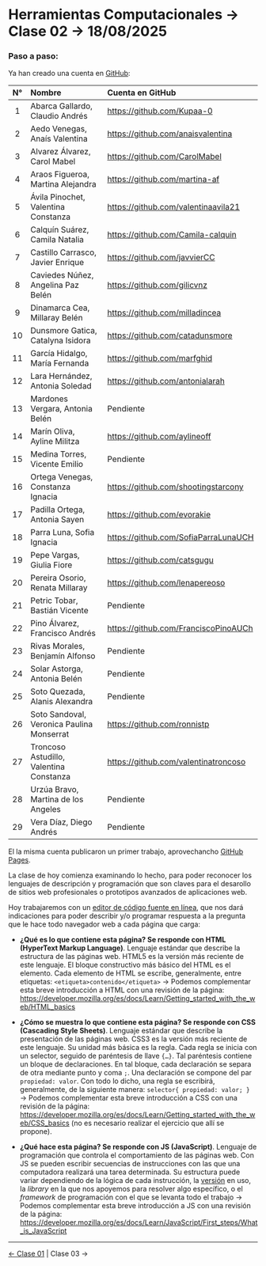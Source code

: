 # Herramientas Computacionales → Clase 02 → 18/08/2025

### Paso a paso:

Ya han creado una cuenta en [GitHub](https://github.com/):

|	N°	| Nombre	|	Cuenta en GitHub	|
|:-------:|:-------|:-------|
|	1	|	Abarca Gallardo, Claudio Andrés	| https://github.com/Kupaa-0 |
|	2	|	Aedo Venegas, Anaís Valentina	| https://github.com/anaisvalentina |
|	3	|	Alvarez Álvarez, Carol Mabel	| https://github.com/CarolMabel |
|	4	|	Araos Figueroa, Martina Alejandra	| https://github.com/martina-af |
|	5	|	Ávila Pinochet, Valentina Constanza	| https://github.com/valentinaavila21 |
|	6	|	Calquín Suárez, Camila Natalia	|	https://github.com/Camila-calquin	|
|	7	|	Castillo Carrasco, Javier Enrique	|	https://github.com/javvierCC	|
|	8	|	Caviedes Núñez, Angelina Paz Belén	|	https://github.com/gilicvnz	 |
|	9	|	Dinamarca Cea, Millaray Belén	| https://github.com/milladincea |
|	10	|	Dunsmore Gatica, Catalyna Isidora | https://github.com/catadunsmore |
|	11	|	García Hidalgo, María Fernanda	|	https://github.com/marfghid	|
|	12	|	Lara Hernández, Antonia Soledad	| https://github.com/antonialarah |
|	13	|	Mardones Vergara, Antonia Belén	| Pendiente |
|	14	|	Marín Oliva, Ayline Militza	| https://github.com/aylineoff	|
|	15	|	Medina Torres, Vicente Emilio	| Pendiente |
|	16	|	Ortega Venegas, Constanza Ignacia	| https://github.com/shootingstarcony |
|	17	|	Padilla Ortega, Antonia Sayen	|	https://github.com/evorakie	|
|	18	|	Parra Luna, Sofia Ignacia	| https://github.com/SofiaParraLunaUCH |
|	19	|	Pepe Vargas, Giulia Fiore	|	https://github.com/catsgugu	|
|	20	|	Pereira Osorio, Renata Millaray	| https://github.com/lenapereoso |
|	21	|	Petric Tobar, Bastián Vicente	| Pendiente |
|	22	|	Pino Álvarez, Francisco Andrés	| https://github.com/FranciscoPinoAUCh |
|	23	|	Rivas Morales, Benjamín Alfonso	| Pendiente |
|	24	|	Solar Astorga, Antonia Belén	| Pendiente |
|	25	|	Soto Quezada, Alanis Alexandra	|	Pendiente	|
|	26	|	Soto Sandoval, Veronica Paulina Monserrat	| https://github.com/ronnistp |
|	27	|	Troncoso Astudillo, Valentina Constanza	| https://github.com/valentinatroncoso |
|	28	|	Urzúa Bravo, Martina de los Angeles	| Pendiente |
|	29	|	Vera Díaz, Diego Andrés	| Pendiente |


El la misma cuenta publicaron un primer trabajo, aprovechancho [GitHub Pages](https://docs.github.com/es/pages/getting-started-with-github-pages/configuring-a-publishing-source-for-your-github-pages-site#about-publishing-sources).

La clase de hoy comienza examinando lo hecho, para poder reconocer los lenguajes de descripción y programación que son claves para el desarollo de sitios web profesionales o prototipos avanzados de aplicaciones web. 

Hoy trabajaremos con un [editor de código fuente en línea](https://phcode.dev/), que nos dará indicaciones para poder describir y/o programar respuesta a la pregunta que le hace todo navegador web a cada página que carga: 

- **¿Qué es lo que contiene esta página? Se responde con HTML (HyperText Markup Language)**. Lenguaje estándar que describe la estructura de las páginas web. HTML5 es la versión más reciente de este lenguaje. El bloque constructivo más básico del HTML es el elemento. Cada elemento de HTML se escribe, generalmente, entre etiquetas: `<etiqueta>contenido</etiqueta>` → Podemos complementar esta breve introducción a HTML con una revisión de la página: https://developer.mozilla.org/es/docs/Learn/Getting_started_with_the_web/HTML_basics

- **¿Cómo se muestra lo que contiene esta página? Se responde con CSS (Cascading Style Sheets)**. Lenguaje estándar que describe la presentación de las páginas web. CSS3 es la versión más reciente de este lenguaje. Su unidad más básica es la regla. Cada regla se inicia con un selector, seguido de paréntesis de llave `{…}`. Tal paréntesis contiene un bloque de declaraciones. En tal bloque, cada declaración se separa de otra mediante punto y coma `;`. Una declaración se compone del par `propiedad: valor`. Con todo lo dicho, una regla se escribirá, generalmente, de la siguiente manera: `selector{ propiedad: valor; }`  →  Podemos complementar esta breve introducción a CSS con una revisión de la página: https://developer.mozilla.org/es/docs/Learn/Getting_started_with_the_web/CSS_basics (no es necesario realizar el ejercicio que allí se propone).

- **¿Qué hace esta página? Se responde con JS (JavaScript)**. Lenguaje de programación que controla el comportamiento de las páginas web. Con JS se pueden escribir secuencias de instrucciones con las que una computadora realizará una tarea determinada. Su estructura puede variar dependiendo de la lógica de cada instrucción, la [versión](https://www.w3schools.com/js/js_versions.asp) en uso, la *library* en la que nos apoyemos para resolver algo específico, o el *framework* de programación con el que se levanta todo el trabajo → Podemos complementar esta breve introducción a JS con una revisión de la página: https://developer.mozilla.org/es/docs/Learn/JavaScript/First_steps/What_is_JavaScript

- - - - - - 

[← Clase 01](https://github.com/profesorfaco/herramientas/tree/main/clase-01) | Clase 03 →
